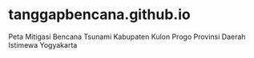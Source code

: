 # tanggapbencana.github.io
 Peta Mitigasi Bencana Tsunami Kabupaten Kulon Progo Provinsi Daerah Istimewa Yogyakarta
